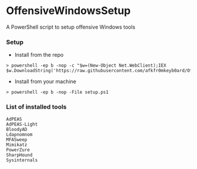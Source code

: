 # OffensiveWindowsSetup
A PowerShell script to setup offensive Windows tools

### Setup
- Install from the repo
```
> powershell -ep b -nop -c "$w=(New-Object Net.WebClient);IEX $w.DownloadString('https://raw.githubusercontent.com/afkfr0mkeyb0ard/OffensiveWindowsSetup/refs/heads/main/setup.ps1');"
```

- Install from your machine
```
> powershell -ep b -nop -File setup.ps1
```

### List of installed tools
```
AdPEAS
AdPEAS-Light
BloodyAD
Ldapnomnom
MFASweep
Mimikatz
PowerZure
SharpHound
Sysinternals
```
